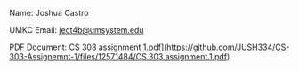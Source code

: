 Name: Joshua Castro

UMKC Email: ject4b@umsystem.edu

PDF Document:
CS 303 assignment 1.pdf](https://github.com/JUSH334/CS-303-Assignemnt-1/files/12571484/CS.303.assignment.1.pdf)
